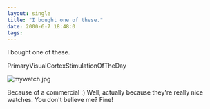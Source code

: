 ```yaml
---
layout: single
title: "I bought one of these."
date: 2000-6-7 18:48:0
tags: 
---
```


I bought one of these.




PrimaryVisualCortexStimulationOfTheDay



![mywatch.jpg][1]






Because of a commercial :) Well, actually because they're really nice watches. You don't believe me? Fine!



   [1]: http://4.bp.blogspot.com/-F_2VANV7Yxs/Tn0P69uRtWI/AAAAAAAAALk/QRI4IYN_sqM/s1600/mywatch.jpg
